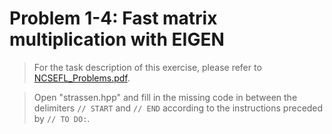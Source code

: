 # Problem 1-4: Fast matrix multiplication with EIGEN

> For the task description of this exercise, please refer to [NCSEFL_Problems.pdf](
https://www.sam.math.ethz.ch/~grsam/NumMeth/HOMEWORK/NCSEFL_Problems.pdf). 

> Open "strassen.hpp" and fill in the missing code in between the delimiters `// START` and `// END` according to the instructions preceded by `// TO DO:`.

